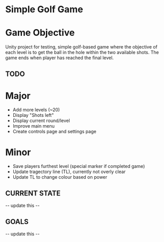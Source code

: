 # Simple Golf Game

# Game Objective
Unity project for testing, simple golf-based game where the objective of each level is to get the ball in the hole within the two available shots. The game ends when player has reached the final level.

## TODO
# Major
- Add more levels (~20)
- Display "Shots left"
- Display current round/level
- Improve main menu
- Create controls page and settings page

# Minor
- Save players furthest level (special marker if completed game)
- Update tragectory line (TL), currently not overly clear
- Update TL to change colour based on power

## CURRENT STATE
-- update this --

## GOALS
-- update this --
